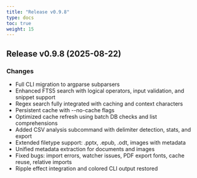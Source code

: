 ```yaml
---
title: "Release v0.9.8"
type: docs
toc: true
weight: 15
---
```


## Release v0.9.8 (2025-08-22)

### Changes
- Full CLI migration to argparse subparsers
- Enhanced FTS5 search with logical operators, input validation, and snippet support
- Regex search fully integrated with caching and context characters
- Persistent cache with --no-cache flags
- Optimized cache refresh using batch DB checks and list comprehensions
- Added CSV analysis subcommand with delimiter detection, stats, and export
- Extended filetype support: .pptx, .epub, .odt, images with metadata
- Unified metadata extraction for documents and images
- Fixed bugs: import errors, watcher issues, PDF export fonts, cache reuse, relative imports
- Ripple effect integration and colored CLI output restored
